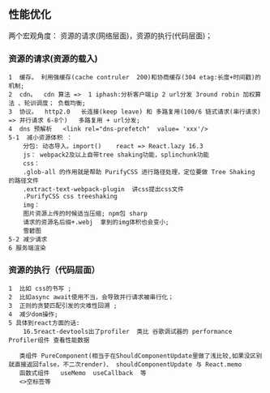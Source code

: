 ## 性能优化 
两个宏观角度： 资源的请求(网络层面)，资源的执行(代码层面)； 
###  资源的请求(资源的载入)
    1  缓存。 利用强缓存(cache contruler  200)和协商缓存(304 etag:长度+时间戳)的机制; 
    2  cdn。  cdn 算法 =>  1 iphash:分析客户端ip 2 url分发 3round robin 加权算法 、轮训调度； 负载均衡;      
    3  协议。  http2.0   长连接(keep leave) 和 多路复用(100/6 链式请求(串行请求) => 并行请求 6-8个)   多路复用 + url分发;      
    4  dns 预解析   <link rel="dns-prefetch"  value= 'xxx'/>
    5-1  减小资源体积 ：
        分包: 动态导入。import()    react => React.lazy 16.3
        js： webpack2及以上自带tree shaking功能，splinchunk功能
        css：
        .glob-all 的作用就是帮助 PurifyCSS 进行路径处理，定位要做 Tree Shaking 的路径文件
        .extract-text-webpack-plugin  讲css提出css文件
        .PurifyCSS css treeshaking  
        img：
        图片资源上传的时候适当压缩; npm包 sharp
        请求的资源名后缀+.webj  拿到的img体积也会变小;
        雪碧图 
    5-2 减少请求 
    6 服务端渲染 

###  资源的执行（代码层面）
    1  比如 css的书写 ; 
    2  比如async await使用不当，会导致并行请求被串行化；
    3  正则的贪婪匹配引发的灾难性回溯 ;
    4  减少dom操作;
    5 具体到react方面的话: 
        16.5react-devtools出了profiler  类比 谷歌调试器的 performance
    Profiler组件 查看性能数据
        
       类组件 PureComponent(相当于在ShouldComponentUpdate里做了浅比较,如果没区别就直接返回false，不二次render)、 shouldComponentUpdate 与 React.memo 
       函数式组件   useMemo  useCallback  等 
       <>空标签等  
